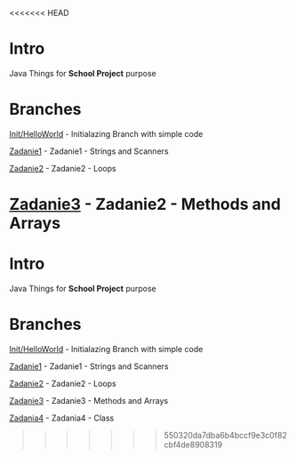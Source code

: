 <<<<<<< HEAD
# Intro
Java Things for **School Project** purpose
# Branches
[Init/HelloWorld](https://github.com/czakk/java-things/tree/Init/HelloWorld) - Initialazing Branch with simple code

[Zadanie1](https://github.com/czakk/java-things/tree/Zadanie1) - Zadanie1 - Strings and Scanners

[Zadanie2](https://github.com/czakk/java-things/tree/Zadanie2) - Zadanie2 - Loops

[Zadanie3](https://github.com/czakk/java-things/tree/Zadanie3) - Zadanie2 - Methods and Arrays
=======
# Intro
Java Things for **School Project** purpose
# Branches
[Init/HelloWorld](https://github.com/czakk/java-things/tree/Init/HelloWorld) - Initialazing Branch with simple code

[Zadanie1](https://github.com/czakk/java-things/tree/Zadanie1) - Zadanie1 - Strings and Scanners

[Zadanie2](https://github.com/czakk/java-things/tree/Zadanie2) - Zadanie2 - Loops

[Zadanie3](https://github.com/czakk/java-things/tree/Zadanie3) - Zadanie3 - Methods and Arrays

[Zadania4](https://github.com/czakk/java-things/tree/Zadania4) - Zadania4 - Class
>>>>>>> 550320da7dba6b4bccf9e3c0f82cbf4de8908319
